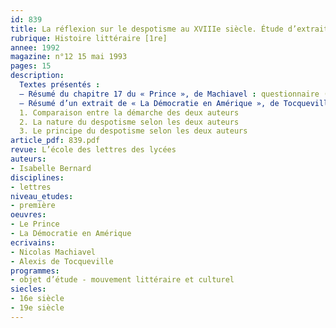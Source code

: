 ```yaml
---
id: 839
title: La réflexion sur le despotisme au XVIIIe siècle. Étude d’extraits(3/4)
rubrique: Histoire littéraire [1re] 
annee: 1992
magazine: n°12 15 mai 1993
pages: 15
description: 
  Textes présentés :
  – Résumé du chapitre 17 du « Prince », de Machiavel : questionnaire (compréhension, plan, résumé)
  – Résumé d’un extrait de « La Démocratie en Amérique », de Tocqueville : plan, résumé (vocabulaire, discussion, méthode)
  1. Comparaison entre la démarche des deux auteurs
  2. La nature du despotisme selon les deux auteurs
  3. Le principe du despotisme selon les deux auteurs
article_pdf: 839.pdf
revue: L’école des lettres des lycées
auteurs:
- Isabelle Bernard
disciplines:
- lettres
niveau_etudes:
- première
oeuvres:
- Le Prince
- La Démocratie en Amérique
ecrivains:
- Nicolas Machiavel
- Alexis de Tocqueville
programmes:
- objet d’étude - mouvement littéraire et culturel
siecles:
- 16e siècle
- 19e siècle
---
```

